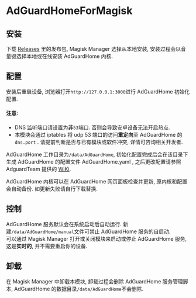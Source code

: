 # AdGuardHomeForMagisk

## 安装

下载 [Releases](https://github.com/CHIZI-0618/AdGuardHomeForMagisk/releases) 里的发布包, Magisk Manager 选择从本地安装, 安装过程会以音量键选择本地或在线安装 AdGuardHome 内核.

## 配置

安装后重启设备, 浏览器打开`http://127.0.0.1:3000`进行 AdGuardHome 初始化配置.  
#### 注意:  
+ DNS 监听端口请设置为**非**`53`端口. 否则会导致安卓设备无法开启热点.  
+ 本模块会通过 iptables 将 udp 53 端口的访问**重定向**至 AdGuardHome 的 `dns.port` . 请提前判断是否与已有模块或软件冲突, 详情可咨询相关开发者.  
  

AdGuardHome 工作目录为`/data/AdGuardHome`, 初始化配置完成后会在该目录下生成 AdGuardHome 的配置文件 AdGuardHome.yaml , 之后更改配置请参照 AdguardTeam 提供的 [WiKi](https://github.com/AdguardTeam/AdGuardHome/wiki/Configuration#configuration-file).  
  

AdGuardHome 内核可以在 AdGuardHome 网页面板检查并更新, 原内核和配置会自动备份. 如更新失败请自行下载替换.

## 控制

AdGuardHome 服务默认会在系统启动后自动运行. 新建`/data/AdGuardHome/manual`文件可禁止 AdGuardHome 服务的自启动.  
可以通过 Magisk Manager 打开或关闭模块来启动或停止 AdGuardHome 服务, 这是**实时的**, 并不需要重启你的设备.

## 卸载

在 Magisk Manager 中卸载本模块, 卸载过程会删除 AdGuardHome 服务管理脚本, AdGuardHome 的数据目录`/data/AdGuardHome`不会删除.
